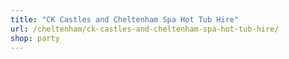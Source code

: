 ```yaml
---
title: "CK Castles and Cheltenham Spa Hot Tub Hire"
url: /cheltenham/ck-castles-and-cheltenham-spa-hot-tub-hire/
shop: party
---
```

